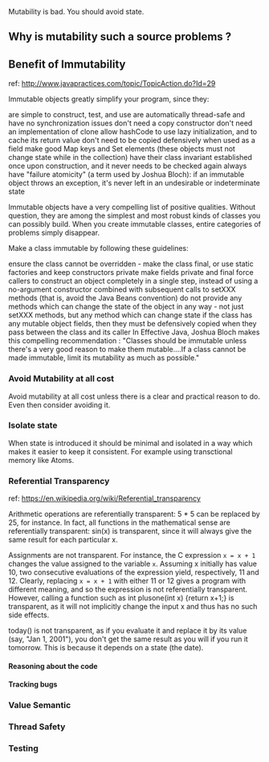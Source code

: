 


Mutability is bad. You should avoid state.





## Why is mutability such a source problems ?


## Benefit of Immutability

ref: http://www.javapractices.com/topic/TopicAction.do?Id=29

Immutable objects greatly simplify your program, since they:

are simple to construct, test, and use
are automatically thread-safe and have no synchronization issues
don't need a copy constructor
don't need an implementation of clone
allow hashCode to use lazy initialization, and to cache its return value
don't need to be copied defensively when used as a field
make good Map keys and Set elements (these objects must not change state while in the collection)
have their class invariant established once upon construction, and it never needs to be checked again
always have "failure atomicity" (a term used by Joshua Bloch): if an immutable object throws an exception, it's never left in an undesirable or indeterminate state


Immutable objects have a very compelling list of positive qualities. Without question, they are among the simplest and most robust kinds of classes you can possibly build. When you create immutable classes, entire categories of problems simply disappear.

Make a class immutable by following these guidelines:

ensure the class cannot be overridden - make the class final, or use static factories and keep constructors private
make fields private and final
force callers to construct an object completely in a single step, instead of using a no-argument constructor combined with subsequent calls to setXXX methods (that is, avoid the Java Beans convention)
do not provide any methods which can change the state of the object in any way - not just setXXX methods, but any method which can change state
if the class has any mutable object fields, then they must be defensively copied when they pass between the class and its caller
In Effective Java, Joshua Bloch makes this compelling recommendation :
"Classes should be immutable unless there's a very good reason to make them mutable....If a class cannot be made immutable, limit its mutability as much as possible."

### Avoid Mutability at all cost

Avoid mutability at all cost unless there is a clear and practical reason to do. Even then consider avoiding it.


### Isolate state

When state is introduced it should be minimal and isolated in a way which makes it easier to keep it consistent. For example using transctional memory like Atoms.


### Referential Transparency

ref: https://en.wikipedia.org/wiki/Referential_transparency

Arithmetic operations are referentially transparent: 5 * 5 can be replaced by 25, for instance. In fact, all functions in the mathematical sense are referentially transparent: sin(x) is transparent, since it will always give the same result for each particular x.

Assignments are not transparent. For instance, the C expression `x = x + 1` changes the value assigned to the variable `x`. Assuming x initially has value 10, two consecutive evaluations of the expression yield, respectively, 11 and 12. Clearly, replacing `x = x + 1` with either 11 or 12 gives a program with different meaning, and so the expression is not referentially transparent. However, calling a function such as int plusone(int x) {return x+1;} is transparent, as it will not implicitly change the input x and thus has no such side effects.

today() is not transparent, as if you evaluate it and replace it by its value (say, "Jan 1, 2001"), you don't get the same result as you will if you run it tomorrow. This is because it depends on a state (the date).

#### Reasoning about the code

#### Tracking bugs

### Value Semantic

### Thread Safety

### Testing
